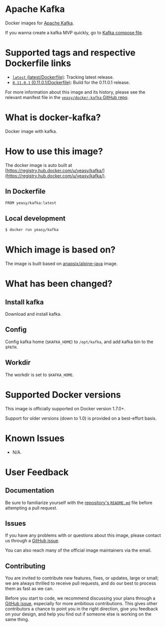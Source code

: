 Apache Kafka
===
Docker images for [Apache Kafka](https://kafka.apache.org).

If you wanna create a kafka MVP quickly, go to [Kafka compose file](https://github.com/yeasy/docker-compose-files/tree/master/kafka).

# Supported tags and respective Dockerfile links

* [`latest` (latest/Dockerfile)](https://github.com/yeasy/docker-kafka/blob/master/Dockerfile): Tracking latest release.
* [`0.11.0.1` (0.11.0.1/Dockerfile)](https://github.com/yeasy/docker-kafka/blob/master/v0.11.0.1/Dockerfile): Build for the 0.11.0.1 release.

For more information about this image and its history, please see the relevant manifest file in the [`yeasy/docker-kafka` GitHub repo](https://github.com/yeasy/docker-kafka).

# What is docker-kafka?
Docker image with kafka.

# How to use this image?
The docker image is auto built at [https://registry.hub.docker.com/u/yeasy/kafka/](https://registry.hub.docker.com/u/yeasy/kafka/).

## In Dockerfile
```sh
FROM yeasy/kafka:latest
```

## Local development
```sh
$ docker run yeasy/kafka
```

# Which image is based on?
The image is built based on [anapsix/alpine-java](https://hub.docker.com/r/anapsix/alpine-java) image.

# What has been changed?
## Install kafka
Download and install kafka.

## Config
Config kafka home (`$KAFKA_HOME`) to `/opt/kafka`, and add kafka bin to the `$PATH`.

## Workdir
The workdir is set to `$KAFKA_HOME`.

# Supported Docker versions

This image is officially supported on Docker version 1.7.0+.

Support for older versions (down to 1.0) is provided on a best-effort basis.

# Known Issues
* N/A.

# User Feedback
## Documentation
Be sure to familiarize yourself with the [repository's `README.md`](https://github.com/yeasy/docker-kafka/blob/master/README.md) file before attempting a pull request.

## Issues
If you have any problems with or questions about this image, please contact us through a [GitHub issue](https://github.com/yeasy/docker-kafka/issues).

You can also reach many of the official image maintainers via the email.

## Contributing

You are invited to contribute new features, fixes, or updates, large or small; we are always thrilled to receive pull requests, and do our best to process them as fast as we can.

Before you start to code, we recommend discussing your plans through a [GitHub issue](https://github.com/yeasy/docker-kafka/issues), especially for more ambitious contributions. This gives other contributors a chance to point you in the right direction, give you feedback on your design, and help you find out if someone else is working on the same thing.

